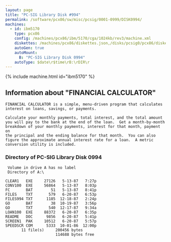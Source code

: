 ```yaml
---
layout: page
title: "PC-SIG Library Disk #994"
permalink: /software/pcx86/sw/misc/pcsig/0001-0999/DISK0994/
machines:
  - id: ibm5170
    type: pcx86
    config: /machines/pcx86/ibm/5170/cga/1024kb/rev3/machine.xml
    diskettes: /machines/pcx86/diskettes.json,/disks/pcsig0/pcx86/diskettes.json
    autoGen: true
    autoMount:
      B: "PC-SIG Library Disk 0994"
    autoType: $date\r$time\rB:\rDIR\r
---
```


{% include machine.html id="ibm5170" %}

## Information about "FINANCIAL CALCULATOR"

    FINANCIAL CALCULATOR is a simple, menu-driven program that calculates
    interest on loans, savings, or payments.
    
    Calculate your monthly payments, total interest, and the total amount
    you will pay to the bank at the end of the loan.  Get a month-by-month
    breakdown of your monthly payments, interest for that month, payment on
    the principal and the ending balance for that month.  You can also
    figure the approximate annual interest rate for a loan.  A metric
    conversion utility is included.

### Directory of PC-SIG Library Disk 0994

     Volume in drive A has no label
     Directory of A:\

    CLEAR1   EXE     27126   5-13-87   7:27p
    CONV100  EXE     56864   5-13-87   8:03p
    FC       BAT        51   5-13-87   8:41p
    FILES    TXT       579   6-20-87   6:53p
    FILES994 TXT      1185  12-18-87   2:24p
    GO       BAT        38  10-19-87   3:56p
    GO       TXT       540  12-17-87   9:34a
    LOAN100  EXE     88372   6-20-87   6:35p
    README   DOC      9856   6-20-87   5:41p
    SCREEN1  PAK     10512   6-20-87   5:57p
    SPEEDSCR COM      5333  10-01-86  12:00p
           11 file(s)     200456 bytes
                          114688 bytes free
